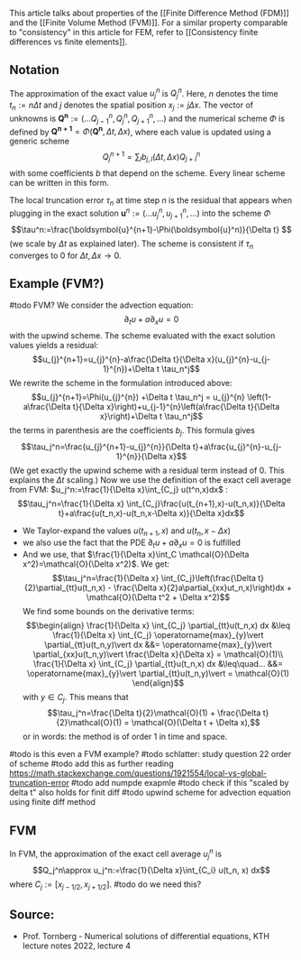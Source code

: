 This article talks about properties of the [[Finite Difference Method (FDM)]] and the [[Finite Volume Method (FVM)]].
For a similar property comparable to "consistency" in this article for FEM, refer to [[Consistency finite differences vs finite elements]].


## Notation
The approximation of the exact value $u_j^n$ is $Q_j^n$. Here, $n$ denotes the time $t_n:=n\Delta t$ and $j$ denotes the spatial position $x_j:=j\Delta x$.
The vector of unknowns is  $\boldsymbol{Q^n}:=(... Q_{j-1}^n, Q_j^n, Q_{j+1}^n,...)$ and the numerical scheme $\Phi$ is defined by $\boldsymbol{Q^{n+1}} = \Phi(\boldsymbol{Q^n},\Delta t, \Delta x)$, where each value is updated using a generic scheme
$$Q^{n+1}_j= \sum_l b_{j,l}(\Delta t, \Delta x) Q_{j+l}^n$$
with some coefficients $b$ that depend on the scheme. Every linear scheme can be written in this form.

The local truncation error $\tau_n$ at time step $n$ is the residual that appears when plugging in the exact solution $\boldsymbol{u}^n:=(...u_j^n, u_{j+1}^n, ...)$ into the scheme $\Phi$
$$\tau^n:=\frac{\boldsymbol{u}^{n+1}-\Phi(\boldsymbol{u}^n)}{\Delta t} $$
(we scale by $\Delta t$ as explained later). The scheme is consistent if $\tau_n$ converges to $0$ for $\Delta t, \Delta x \rightarrow 0$.


## Example (FVM?)
#todo FVM?
We consider the advection equation:
$$\partial_t u + a \partial_x u = 0$$
with the upwind scheme. The scheme evaluated with the exact solution values yields a residual:
$$u_{j}^{n+1}=u_{j}^{n}-a\frac{\Delta t}{\Delta x}(u_{j}^{n}-u_{j-1}^{n})+\Delta t \tau_n^j$$
We rewrite the scheme in the formulation introduced above:
$$u_{j}^{n+1}=\Phi(u_{j}^{n}) +\Delta t \tau_n^j = u_{j}^{n} \left(1-a\frac{\Delta t}{\Delta x}\right)+u_{j-1}^{n}\left(a\frac{\Delta t}{\Delta x}\right)+\Delta t \tau_n^j$$
the terms in parenthesis are the coefficients $b_j$. This formula gives
$$\tau_j^n=\frac{u_{j}^{n+1}-u_{j}^{n}}{\Delta t}+a\frac{u_{j}^{n}-u_{j-1}^{n}}{\Delta x}$$
(We get exactly the upwind scheme with a residual term instead of $0$. This explains the $\Delta t$ scaling.)
Now we use the definition of the exact cell average from FVM: $u_j^n:=\frac{1}{\Delta x}\int_{C_j} u(t^n,x)dx$ :
$$\tau_j^n=\frac{1}{\Delta x} \int_{C_j}\frac{u(t_{n+1},x)-u(t_n,x)}{\Delta t}+a\frac{u(t_n,x)-u(t_n,x-\Delta x)}{\Delta x}dx$$
- We Taylor-expand the values $u(t_{n+1},x)$ and $u(t_n,x-\Delta x)$ 
- we also use the fact that the PDE $\partial_t u+a\partial_x u=0$ is fulfilled
- And we use, that $\frac{1}{\Delta x}\int_C \mathcal{O}(\Delta x^2)=\mathcal{O}(\Delta x^2)$.
We get:
$$\tau_j^n=\frac{1}{\Delta x} \int_{C_j}\left(\frac{\Delta t}{2}\partial_{tt}u(t_n,x) - \frac{\Delta x}{2}a\partial_{xx}ut_n,x)\right)dx + \mathcal{O}(\Delta t^2 + \Delta x^2)$$
We find some bounds on the derivative terms:
$$\begin{align}
\frac{1}{\Delta x} \int_{C_j} \partial_{tt}u(t_n,x) dx &\leq \frac{1}{\Delta x} \int_{C_j}  \operatorname{max}_{y}\vert \partial_{tt}u(t_n,y)\vert dx &&= \operatorname{max}_{y}\vert \partial_{xx}u(t_n,y)\vert \frac{\Delta x}{\Delta x} = \mathcal{O}(1)\\
\frac{1}{\Delta x} \int_{C_j} \partial_{tt}u(t_n,x) dx &\leq\quad... &&= \operatorname{max}_{y}\vert \partial_{tt}u(t_n,y)\vert = \mathcal{O}(1)
\end{align}$$
with $y\in C_j$. This means that
$$\tau_j^n=\frac{\Delta t}{2}\mathcal{O}(1) + \frac{\Delta t}{2}\mathcal{O}(1) = \mathcal{O}(\Delta t + \Delta x),$$
or in words: the method is of order 1 in time and space.



#todo is this even a FVM example?
#todo schlatter: study question 22 order of scheme
#todo add this as further reading https://math.stackexchange.com/questions/1921554/local-vs-global-truncation-error
#todo add numpde exapmle
#todo check if this "scaled by delta t" also holds for finit diff
#todo upwind scheme for advection equation using finite diff method



## FVM
In FVM, the approximation of the exact cell average $u_j^n$ is 
$$Q_j^n\approx u_j^n:=\frac{1}{\Delta x}\int_{C_i} u(t_n, x) dx$$
where $C_j:=  [x_{j-1/2}, x_{j+1/2}]$. 
#todo do we need this?



## Source:
- Prof. Tornberg - Numerical solutions of differential equations, KTH lecture notes 2022, lecture 4






